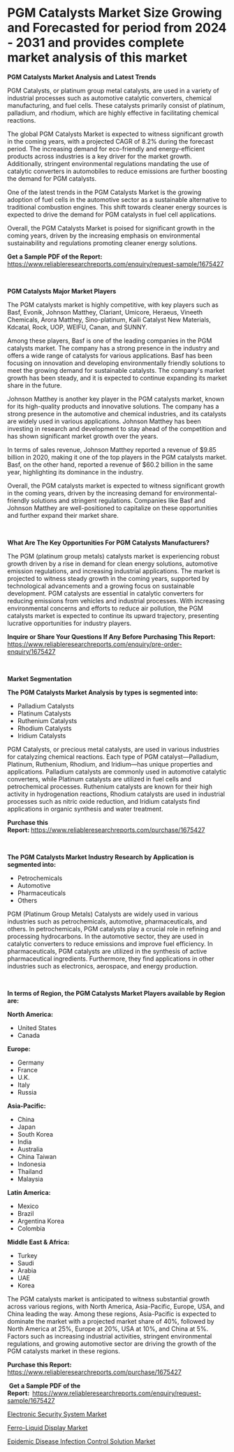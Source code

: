 <p><h1>PGM Catalysts Market Size Growing and Forecasted for period from 2024 - 2031 and provides complete market analysis of this market</h1></p><p><strong>PGM Catalysts Market Analysis and Latest Trends</strong></p>
<p><p>PGM Catalysts, or platinum group metal catalysts, are used in a variety of industrial processes such as automotive catalytic converters, chemical manufacturing, and fuel cells. These catalysts primarily consist of platinum, palladium, and rhodium, which are highly effective in facilitating chemical reactions.</p><p>The global PGM Catalysts Market is expected to witness significant growth in the coming years, with a projected CAGR of 8.2% during the forecast period. The increasing demand for eco-friendly and energy-efficient products across industries is a key driver for the market growth. Additionally, stringent environmental regulations mandating the use of catalytic converters in automobiles to reduce emissions are further boosting the demand for PGM catalysts.</p><p>One of the latest trends in the PGM Catalysts Market is the growing adoption of fuel cells in the automotive sector as a sustainable alternative to traditional combustion engines. This shift towards cleaner energy sources is expected to drive the demand for PGM catalysts in fuel cell applications.</p><p>Overall, the PGM Catalysts Market is poised for significant growth in the coming years, driven by the increasing emphasis on environmental sustainability and regulations promoting cleaner energy solutions.</p></p>
<p><strong>Get a Sample PDF of the Report:&nbsp;</strong> <a href="https://www.reliableresearchreports.com/enquiry/request-sample/1675427">https://www.reliableresearchreports.com/enquiry/request-sample/1675427</a></p>
<p>&nbsp;</p>
<p><strong>PGM Catalysts Major Market Players</strong></p>
<p><p>The PGM catalysts market is highly competitive, with key players such as Basf, Evonik, Johnson Matthey, Clariant, Umicore, Heraeus, Vineeth Chemicals, Arora Matthey, Sino-platinum, Kaili Catalyst New Materials, Kdcatal, Rock, UOP, WEIFU, Canan, and SUNNY. </p><p>Among these players, Basf is one of the leading companies in the PGM catalysts market. The company has a strong presence in the industry and offers a wide range of catalysts for various applications. Basf has been focusing on innovation and developing environmentally friendly solutions to meet the growing demand for sustainable catalysts. The company's market growth has been steady, and it is expected to continue expanding its market share in the future.</p><p>Johnson Matthey is another key player in the PGM catalysts market, known for its high-quality products and innovative solutions. The company has a strong presence in the automotive and chemical industries, and its catalysts are widely used in various applications. Johnson Matthey has been investing in research and development to stay ahead of the competition and has shown significant market growth over the years.</p><p>In terms of sales revenue, Johnson Matthey reported a revenue of $9.85 billion in 2020, making it one of the top players in the PGM catalysts market. Basf, on the other hand, reported a revenue of $60.2 billion in the same year, highlighting its dominance in the industry.</p><p>Overall, the PGM catalysts market is expected to witness significant growth in the coming years, driven by the increasing demand for environmental-friendly solutions and stringent regulations. Companies like Basf and Johnson Matthey are well-positioned to capitalize on these opportunities and further expand their market share.</p></p>
<p>&nbsp;</p>
<p><strong>What Are The Key Opportunities For PGM Catalysts Manufacturers?</strong></p>
<p><p>The PGM (platinum group metals) catalysts market is experiencing robust growth driven by a rise in demand for clean energy solutions, automotive emission regulations, and increasing industrial applications. The market is projected to witness steady growth in the coming years, supported by technological advancements and a growing focus on sustainable development. PGM catalysts are essential in catalytic converters for reducing emissions from vehicles and industrial processes. With increasing environmental concerns and efforts to reduce air pollution, the PGM catalysts market is expected to continue its upward trajectory, presenting lucrative opportunities for industry players.</p></p>
<p><strong>Inquire or Share Your Questions If Any Before Purchasing This Report:</strong> <a href="https://www.reliableresearchreports.com/enquiry/pre-order-enquiry/1675427">https://www.reliableresearchreports.com/enquiry/pre-order-enquiry/1675427</a></p>
<p>&nbsp;</p>
<p><strong>Market Segmentation</strong></p>
<p><strong>The PGM Catalysts Market Analysis by types is segmented into:</strong></p>
<p><ul><li>Palladium Catalysts</li><li>Platinum Catalysts</li><li>Ruthenium Catalysts</li><li>Rhodium Catalysts</li><li>Iridium Catalysts</li></ul></p>
<p><p>PGM Catalysts, or precious metal catalysts, are used in various industries for catalyzing chemical reactions. Each type of PGM catalyst—Palladium, Platinum, Ruthenium, Rhodium, and Iridium—has unique properties and applications. Palladium catalysts are commonly used in automotive catalytic converters, while Platinum catalysts are utilized in fuel cells and petrochemical processes. Ruthenium catalysts are known for their high activity in hydrogenation reactions, Rhodium catalysts are used in industrial processes such as nitric oxide reduction, and Iridium catalysts find applications in organic synthesis and water treatment.</p></p>
<p><strong>Purchase this Report:&nbsp;</strong><a href="https://www.reliableresearchreports.com/purchase/1675427">https://www.reliableresearchreports.com/purchase/1675427</a></p>
<p>&nbsp;</p>
<p><strong>The PGM Catalysts Market Industry Research by Application is segmented into:</strong></p>
<p><ul><li>Petrochemicals</li><li>Automotive</li><li>Pharmaceuticals</li><li>Others</li></ul></p>
<p><p>PGM (Platinum Group Metals) Catalysts are widely used in various industries such as petrochemicals, automotive, pharmaceuticals, and others. In petrochemicals, PGM catalysts play a crucial role in refining and processing hydrocarbons. In the automotive sector, they are used in catalytic converters to reduce emissions and improve fuel efficiency. In pharmaceuticals, PGM catalysts are utilized in the synthesis of active pharmaceutical ingredients. Furthermore, they find applications in other industries such as electronics, aerospace, and energy production.</p></p>
<p>&nbsp;</p>
<p><strong>In terms of Region, the PGM Catalysts Market Players available by Region are:</strong></p>
<p>
    <p> <strong> North America: </strong>
        <ul>
            <li>United States</li>
            <li>Canada</li>
        </ul>
        </p> 
    <p> <strong> Europe: </strong>
        <ul>
            <li>Germany</li>
            <li>France</li>
            <li>U.K.</li>
            <li>Italy</li>
            <li>Russia</li>
        </ul>
        </p> 
    <p> <strong> Asia-Pacific: </strong>
        <ul>
            <li>China</li>
            <li>Japan</li>
            <li>South Korea</li>
            <li>India</li>
            <li>Australia</li>
            <li>China Taiwan</li>
            <li>Indonesia</li>
            <li>Thailand</li>
            <li>Malaysia</li>
        </ul>
        </p> 
    <p> <strong> Latin America: </strong>
        <ul>
            <li>Mexico</li>
            <li>Brazil</li>
            <li>Argentina Korea</li>
            <li>Colombia</li>
        </ul>
        </p> 
    <p> <strong> Middle East & Africa: </strong>
        <ul>
            <li>Turkey</li>
            <li>Saudi</li>
            <li>Arabia</li>
            <li>UAE</li>
            <li>Korea</li>
        </ul>
    </p>
    </p>
<p><p>The PGM catalysts market is anticipated to witness substantial growth across various regions, with North America, Asia-Pacific, Europe, USA, and China leading the way. Among these regions, Asia-Pacific is expected to dominate the market with a projected market share of 40%, followed by North America at 25%, Europe at 20%, USA at 10%, and China at 5%. Factors such as increasing industrial activities, stringent environmental regulations, and growing automotive sector are driving the growth of the PGM catalysts market in these regions.</p></p>
<p><strong>Purchase this Report: </strong><a href="https://www.reliableresearchreports.com/purchase/1675427">https://www.reliableresearchreports.com/purchase/1675427</a></p>
<p>&nbsp;<strong>Get a Sample PDF of the Report:&nbsp;&nbsp;</strong><a href="https://www.reliableresearchreports.com/enquiry/request-sample/1675427">https://www.reliableresearchreports.com/enquiry/request-sample/1675427</a></p>
<p><strong></strong></p>
<p><p><a href="https://view.publitas.com/reportprime-1/electronic-security-system-market-size-growing-and-forecasted-for-period-from-2024-2031-and-provides-complete-market-analysis-of-this-market/">Electronic Security System Market</a></p><p><a href="https://view.publitas.com/reportprime-1/ferro-liquid-display-market-provides-detailed-segmentation-of-this-market-based-on-type-application-and-region-and-forecast-for-the-period-from-2024-2031/">Ferro-Liquid Display Market</a></p><p><a href="https://view.publitas.com/reportprime-1/epidemic-disease-infection-control-solution-market-size-evaluating-its-market-trends-growth-and-projections-2024-2031/">Epidemic Disease Infection Control Solution Market</a></p></p>